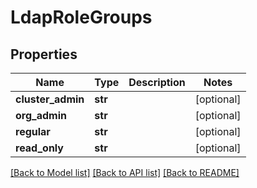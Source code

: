# LdapRoleGroups

## Properties
Name | Type | Description | Notes
------------ | ------------- | ------------- | -------------
**cluster_admin** | **str** |  | [optional] 
**org_admin** | **str** |  | [optional] 
**regular** | **str** |  | [optional] 
**read_only** | **str** |  | [optional] 

[[Back to Model list]](../README.md#documentation-for-models) [[Back to API list]](../README.md#documentation-for-api-endpoints) [[Back to README]](../README.md)

